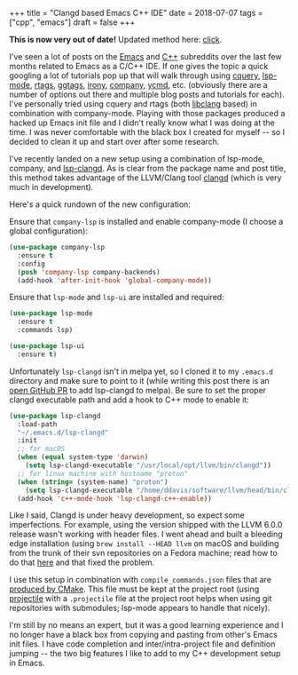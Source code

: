 +++
title = "Clangd based Emacs C++ IDE"
date = 2018-07-07
tags = ["cpp", "emacs"]
draft = false
+++

**This is now very out of date!** Updated method here: [click](@/blog/eglot-cpp-ide.md).

I've seen a lot of posts on the
[Emacs](https://old.reddit.com/r/emacs) and
[C++](https://old.reddit.com/cpp) subreddits over the last few months
related to Emacs as a C/C++ IDE. If one gives the topic a quick
googling a lot of tutorials pop up that will walk through using
[cquery](https://github.com/cquery-project/cquery),
[lsp-mode](https://github.com/emacs-lsp/lsp-mode),
[rtags](https://github.com/Andersbakken/rtags),
[ggtags](https://github.com/leoliu/ggtags),
[irony](https://github.com/Sarcasm/irony-mode),
[company](http://company-mode.github.io/),
[ycmd](https://github.com/abingham/emacs-ycmd), etc. (obviously there
are a number of options out there and multiple blog posts and
tutorials for each). I've personally tried using cquery and rtags
(both
[libclang](https://github.com/llvm-mirror/clang/tree/master/tools/libclang)
based) in combination with company-mode. Playing with those packages
produced a hacked up Emacs init file and I didn't really know what I
was doing at the time. I was never comfortable with the black box I
created for myself -- so I decided to clean it up and start over after
some research.

I've recently landed on a new setup using a combination of lsp-mode,
company, and [lsp-clangd](https://github.com/emacs-lsp/lsp-clangd). As
is clear from the package name and post title, this method takes
advantage of the LLVM/Clang tool
[clangd](https://github.com/llvm-mirror/clang-tools-extra/tree/master/clangd)
(which is very much in development).

Here's a quick rundown of the new configuration:

Ensure that `company-lsp` is installed and enable company-mode (I
choose a global configuration):

```lisp
(use-package company-lsp
  :ensure t
  :config
  (push 'company-lsp company-backends)
  (add-hook 'after-init-hook 'global-company-mode))
```

Ensure that `lsp-mode` and `lsp-ui` are installed and required:

```lisp
(use-package lsp-mode
  :ensure t
  :commands lsp)

(use-package lsp-ui
  :ensure t)
```

Unfortunately `lsp-clangd` isn't in melpa yet, so I cloned it to my
`.emacs.d` directory and make sure to point to it (while writing this
post there is an [open GitHub
PR](https://github.com/melpa/melpa/pull/5593) to add lsp-clangd to
melpa). Be sure to set the proper clangd executable path and add a
hook to C++ mode to enable it:

```lisp
(use-package lsp-clangd
  :load-path
  "~/.emacs.d/lsp-clangd"
  :init
  ;; for macOS
  (when (equal system-type 'darwin)
    (setq lsp-clangd-executable "/usr/local/opt/llvm/bin/clangd"))
  ;; for linux machine with hostname "proton"
  (when (string= (system-name) "proton")
    (setq lsp-clangd-executable "/home/ddavis/software/llvm/head/bin/clangd"))
  (add-hook 'c++-mode-hook 'lsp-clangd-c++-enable))
```

Like I said, Clangd is under heavy development, so expect some
imperfections. For example, using the version shipped with the LLVM
6.0.0 release wasn't working with header files. I went ahead and built
a bleeding edge installation (using `brew install --HEAD llvm` on
macOS and building from the trunk of their svn repositories on a
Fedora machine; read how to do that
[here](http://clang.llvm.org/get_started.html) and that fixed the
problem.

I use this setup in combination with `compile_commands.json` files
that are [produced by
CMake](https://cmake.org/cmake/help/latest/variable/CMAKE_EXPORT_COMPILE_COMMANDS.html).
This file must be kept at the project root (using
[projectile](https://github.com/bbatsov/projectile) with a
`.projectile` file at the project root helps when using git
repositories with submodules; lsp-mode appears to handle that nicely).

I'm still by no means an expert, but it was a good learning experience
and I no longer have a black box from copying and pasting from other's
Emacs init files. I have code completion and inter/intra-project file
and definition jumping -- the two big features I like to add to my C++
development setup in Emacs.

